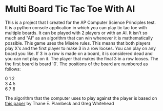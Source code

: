 # Multi Board Tic Tac Toe With AI
This is a project that I created for the AP Computer Science Principles test. It is a python console application in which you can play tic tac toe with multiple boards. It can be played with 2 players or with an AI. It isn't so much and "AI" as an algorithm that can win whenever it is mathematically possible. This game uses the Misère rules. This means that both players play X's and the first player to make 3 in a row looses. You can play on any board you like. If 3 in a row is made on a board, it is considered dead and you can not play on it. The player that makes the final 3 in a row looses. The the first board is board '0'. The positions of the board are numbered as follows:  

0 1 2  
3 4 5  
6 7 8  

The algorithm that the computer uses to play against the player is based on [this paper](https://arxiv.org/pdf/1301.1672v1.pdf) by Thane E. Plambeck and Greg Whitehead
